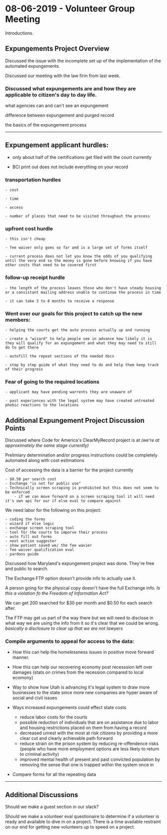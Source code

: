 # 08-06-2019 - Volunteer Group Meeting

Introductions.

## Expungements Project Overview

Discussed the issue with the incomplete set up of the implementation of the automated expungements.

Discussed our meeting with the law firm from last week.

### Discussed what expungements are and how they are applicable to citizen's day to day life.

what agencies can and can't see an expungement

difference between expungement and purged record

the basics of the expungement process

---

## Expungement applicant hurdles:

- only about half of the certifications get filed with the court currently

- BCI print out does not include everything on your record

### transportation hurdles

	- cost

	- time

	- access

	- number of places that need to be visited throughout the process

### upfront cost hurdle

	- this isn't cheap

	- fee waiver only goes so far and is a large set of forms itself

	- current process does not let you know the odds of you qualifying until the very end so the money is gone before knowing if you have other costs that need to be covered first

### follow-up receipt hurdle

	- the length of the process leaves those who don't have steady housing or a consistant mailing address unable to continue the process in time

	- it can take 3 to 8 months to receive a response

### Went over our goals for this project to catch up the new members:

	- helping the courts get the auto process actually up and running

	- create a "wizard" to help people see in advance how likely it is they will qualify for an expungement and what they may need to still do to get there

	- autofill the repeat sections of the needed docs

	- step by step guide of what they need to do and help them keep track of their progress

### Fear of going to the required locations

	- applicant may have pending warrents they are unaware of

	- past experiences with the legal system may have created untreated phobic reactions to the locations

## Additional Expungement Project Discussion Points

Discussed where Code for America's ClearMyRecord project is at
*(we're at approximately the same stage currently)*

Prelimiary determination and/or progress instructions could be completely automated along with cost estimations

Cost of accessing the data is a barrier for the project currently

	- $0.50 per search cost
	- Exchange "is not for public use"
	- Technically screen scraping is prohibited but this does not seem to be enforced
		- if we can move forward on a screen scraping tool it will need it's own api for our if else eval to compare against
	
We need labor for the following on this project:

	- coding the forms
	- wizard if else logic
	- exchange screen scraping tool
	- tool for the courts to imporve their process
	- auto fill out forms
	- next action suggester
	- show potient saved we/ the fee wavier
	- fee waiver qualification eval
	- pardons guide

Discussed how Maryland's expungement project was done. They're free and public to search.

The Exchange FTP option doesn't provide info to actually use it.

A person going for the physical copy doesn't have the full Exchange info.
*Is this a violation fo the Freedom of Information Act?*

We can get 200 searched for $30 per month and $0.50 for each search after.

The FTP may get us part of the way there but we will need to disclose in what way we are using the info from it so it's clear that we could be wrong.
*basically a disclosure to clear up that we are not lawyers*

### Compile arguments to appeal for access to the data:

- How this can help the homelessness issues in positive move forward manner.

- How this can help our recovering economy post recesssion left over damages (stats on crimes from the recession compared to local ecomony)

- Way to show how Utah is advancing it's legal system to draw more businesses to the state since more new companies are hyper aware of social and civil issues

- Ways increased expungements could effect state costs
	- reduce labor costs for the courts
	- possible reduction of individuals that are on assistance due to labor and housing restrictions placed on them from having a record
	- decreased unrest with the most at risk citizens by providing a more clear cut and clearly achievable path forward
	- reduce strain on the prison system by reducing re-offendence risks (people who have more employment options are less likely to return to criminal activity)
	- improved mental health of present and past convicted population by removing the sense that one is trapped within the system once in

- Compare forms for all the repeating data

---

## Additional Discussions

Should we make a guest section in our slack?

Should we make a volunteer eval questionaire to determine if a volunteer is ready and available to dive in on a project. There is a time available restraint on our end for getting new volunteers up to speed on a project.